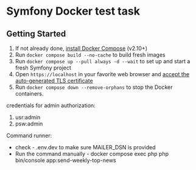 # Symfony Docker test task

## Getting Started

1. If not already done, [install Docker Compose](https://docs.docker.com/compose/install/) (v2.10+)
2. Run `docker compose build --no-cache` to build fresh images
3. Run `docker compose up --pull always -d --wait` to set up and start a fresh Symfony project
4. Open `https://localhost` in your favorite web browser and [accept the auto-generated TLS certificate](https://stackoverflow.com/a/15076602/1352334)
5. Run `docker compose down --remove-orphans` to stop the Docker containers.


credentials for admin authorization:
1. usr:admin
2. psw:admin

Command runner:
* check -  .env.dev to make sure MAILER_DSN is provided
* Run the command manually - docker compose exec php php bin/console app:send-weekly-top-news  


